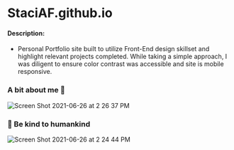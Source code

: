 # StaciAF.github.io

#### Description: 
*  Personal Portfolio site built to utilize Front-End design skillset and highlight relevant projects completed. While taking a simple approach, I was diligent to ensure color contrast was accessible and site is mobile responsive. 

### A bit about me :mega:
![Screen Shot 2021-06-26 at 2 26 37 PM](https://user-images.githubusercontent.com/56170981/123523648-87605380-d68a-11eb-917d-7be9b41d7ae1.png)

### :love_letter: Be kind to humankind
![Screen Shot 2021-06-26 at 2 24 44 PM](https://user-images.githubusercontent.com/56170981/123523605-42d4b800-d68a-11eb-9983-8e9e8032a99f.png)
